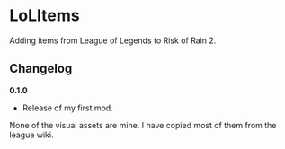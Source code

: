 # LoLItems
Adding items from League of Legends to Risk of Rain 2.

## Changelog

**0.1.0**

* Release of my first mod.

None of the visual assets are mine. I have copied most of them from the league wiki.